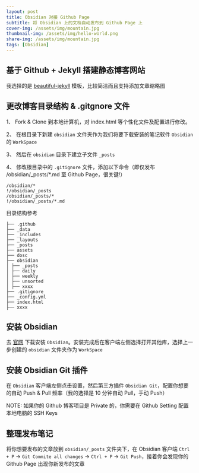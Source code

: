 ```yaml
---
layout: post  
title: Obsidian 对接 Github Page
subtitle: 将 Obsidian 上的文档自动发布到 Github Page 上
cover-img: /assets/img/mountain.jpg  
thumbnail-img: /assets/img/hello-world.png  
share-img: /assets/img/mountain.jpg  
tags: [Obsidian]  
---  
```


## 基于 Github + Jekyll 搭建静态博客网站

我选择的是 [beautiful-jekyll](https://github.com/daattali/beautiful-jekyll) 模板，比较简洁而且支持添加文章缩略图



## 更改博客目录结构 & .gitgnore 文件

1、 Fork & Clone 到本地计算机，对 index.html 等个性化文件及配置进行修改。

2、 在根目录下新建 `obsidian` 文件夹作为我们将要下载安装的笔记软件 `Obsidian` 的 `WorkSpace` 

3、 然后在 `obsidian` 目录下建立子文件 `_posts`

4、 修改根目录中的 `.gitignore` 文件，添加以下命令（即仅发布 /obsidian/_posts/*.md 至 Github Page，很关键!）

```
/obsidian/*  
!/obsidian/_posts  
/obsidian/_posts/*  
!/obsidian/_posts/*.md
```

目录结构参考

``` 
├── .github
├── _data
├── _includes
├── _layouts
├── _posts
├── assets
├── dosc
├── obsidian
│ ├── _posts
│ ├── daily
│ ├── weekly
│ ├── unsorted
│ ├── xxxx
├── .gitignore
├── _config.yml
├── index.html
├── xxxx
```

## 安装 Obsidian 

去 [官网](https://obsidian.md/download) 下载安装 `Obsidian`。安装完成后在客户端左侧选择打开其他库，选择上一步创建的 `obsidian` 文件夹作为 `WorkSpace`


## 安装 Obsidian Git 插件

在 `Obsidian` 客户端左侧点击设置，然后第三方插件 `Obsidian Git`，配置你想要的自动 Push & Pull 频率（我的选择是 10 分钟自动 Pull，手动 Push）

NOTE: 如果你的 Github 博客项目是 Private 的，你需要在 Github Setting 配置本地电脑的 SSH Keys

## 整理发布笔记

将你想要发布的文章放到 `obsidian/_posts` 文件夹下，在 Obsidian 客户端 `Ctrl + P` -> `Git Commite all changes` -> `Ctrl + P` -> `Git Push`，接着你会发现你的 Github Page 出现你新发布的文章

  


